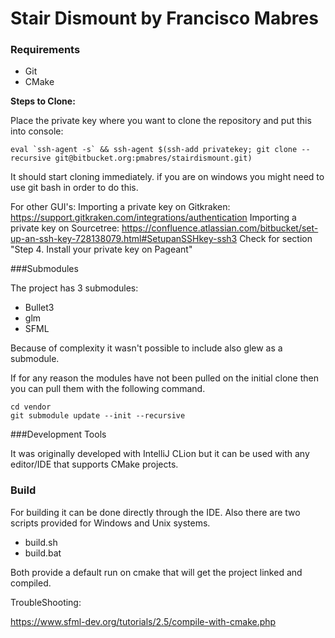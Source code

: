 # Stair Dismount by Francisco Mabres
### Requirements

 - Git
 - CMake

**Steps to Clone:**

 Place the private key where you want to clone the repository
 and put this into console:
 
    eval `ssh-agent -s` && ssh-agent $(ssh-add privatekey; git clone --recursive git@bitbucket.org:pmabres/stairdismount.git)
 
 
 It should start cloning immediately.
 if you are on windows you might need to use git bash in order to do this.
 
For other GUI's:
    Importing a private key on Gitkraken:
        https://support.gitkraken.com/integrations/authentication
    Importing a private key on Sourcetree:
        https://confluence.atlassian.com/bitbucket/set-up-an-ssh-key-728138079.html#SetupanSSHkey-ssh3
            Check for section "Step 4. Install your private key on Pageant"


###Submodules

The project has 3 submodules:
 - Bullet3
 - glm
 - SFML

Because of complexity it wasn't possible to include also glew as a submodule.


If for any reason the modules have not been pulled on the initial clone then
you can pull them with the following command.

    cd vendor
    git submodule update --init --recursive

###Development Tools

It was originally developed with IntelliJ CLion but it
can be used with any editor/IDE that supports CMake projects.

### Build

For building it can be done directly through the IDE.
Also there are two scripts provided for Windows and Unix systems.

 - build.sh
 - build.bat

Both provide a default run on cmake that will get the project linked and compiled.
            
             
TroubleShooting:

https://www.sfml-dev.org/tutorials/2.5/compile-with-cmake.php

